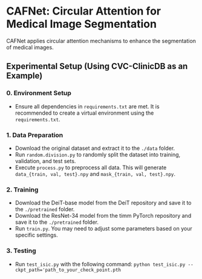 # CAFNet: Circular Attention for Medical Image Segmentation

CAFNet applies circular attention mechanisms to enhance the segmentation of medical images.

## Experimental Setup (Using CVC-ClinicDB as an Example)

### 0. Environment Setup
- Ensure all dependencies in `requirements.txt` are met. It is recommended to create a virtual environment using the `requirements.txt`.

### 1. Data Preparation
- Download the original dataset and extract it to the `./data` folder.
- Run `random.division.py` to randomly split the dataset into training, validation, and test sets.
- Execute `process.py` to preprocess all data. This will generate `data_{train, val, test}.npy` and `mask_{train, val, test}.npy`.

### 2. Training
- Download the DeiT-base model from the DeiT repository and save it to the `./pretrained` folder.
- Download the ResNet-34 model from the timm PyTorch repository and save it to the `./pretrained` folder.
- Run `train.py`. You may need to adjust some parameters based on your specific settings.

### 3. Testing
- Run `test_isic.py` with the following command:
`python test_isic.py --ckpt_path='path_to_your_check_point.pth`
